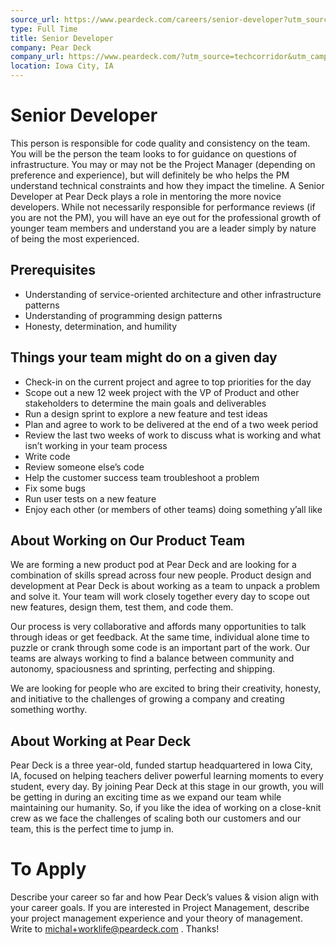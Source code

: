 ```yaml
---
source_url: https://www.peardeck.com/careers/senior-developer?utm_source=techcorridor&utm_campaign=March2017Hiring
type: Full Time
title: Senior Developer
company: Pear Deck
company_url: https://www.peardeck.com/?utm_source=techcorridor&utm_campaign=March2017Hiring
location: Iowa City, IA
---
```


# Senior Developer

This person is responsible for code quality and consistency on the team. You will be the person the team looks to for guidance on questions of infrastructure.  You may or may not be the Project Manager (depending on preference and experience), but will definitely be who helps the PM understand technical constraints and how they impact the timeline.  A Senior Developer at Pear Deck plays a role in mentoring the more novice developers. While not necessarily responsible for performance reviews (if you are not the PM), you will have an eye out for the professional growth of younger team members and understand you are a leader simply by nature of being the most experienced.

## Prerequisites

  - Understanding of service-oriented architecture and other infrastructure patterns
  - Understanding of programming design patterns
  - Honesty, determination, and humility

## Things your team might do on a given day
  - Check-in on the current project and agree to top priorities for the day
  - Scope out a new 12 week project with the VP of Product and other stakeholders to determine the main goals and deliverables
  - Run a design sprint to explore a new feature and test ideas
  - Plan and agree to work to be delivered at the end of a two week period
  - Review the last two weeks of work to discuss what is working and what isn’t working in your team process
  - Write code
  - Review someone else’s code
  - Help the customer success team troubleshoot a problem
  - Fix some bugs
  - Run user tests on a new feature
  - Enjoy each other (or members of other teams) doing something y’all like



## About Working on Our Product Team

We are forming a new product pod at Pear Deck and are looking for a combination of skills spread across four new people.  Product design and development at Pear Deck is about working as a team to unpack a problem and solve it. Your team will work closely together every day to scope out new features, design them, test them, and code them.

Our process is very collaborative and affords many opportunities to talk through ideas or get feedback. At the same time, individual alone time to puzzle or crank through some code is an important part of the work. Our teams are always working to find a balance between community and autonomy, spaciousness and sprinting, perfecting and shipping.

We are looking for people who are excited to bring their creativity, honesty, and initiative to the challenges of growing a company and creating something worthy.


## About Working at Pear Deck

Pear Deck is a three year-old, funded startup headquartered in Iowa City, IA, focused on helping teachers deliver powerful learning moments to every student, every day. By joining Pear Deck at this stage in our growth, you will be getting in during an exciting time as we expand our team while maintaining our humanity.  So, if you like the idea of working on a close-knit crew as we face the challenges of scaling both our customers and our team, this is the perfect time to jump in.

# To Apply

Describe your career so far and how Pear Deck’s values & vision align with your career goals. If you are interested in Project Management, describe your project management experience and your theory of management. Write to michal+worklife@peardeck.com . Thanks!
